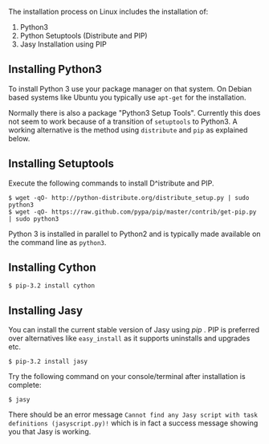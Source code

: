 The installation process on Linux includes the installation of:

1. Python3
2. Python Setuptools (Distribute and PIP)
3. Jasy Installation using PIP

Installing Python3
------------------

To install Python 3 use your package manager on that system. On Debian based systems like Ubuntu you typically use `apt-get` for the installation. 

Normally there is also a package "Python3 Setup Tools". Currently this does not seem to work because of a transition of `setuptools` to Python3. A working alternative is the method using `distribute` and `pip` as explained below.

Installing Setuptools
---------------------

Execute the following commands to install D^istribute and PIP.

    $ wget -qO- http://python-distribute.org/distribute_setup.py | sudo python3
    $ wget -qO- https://raw.github.com/pypa/pip/master/contrib/get-pip.py | sudo python3

Python 3 is installed in parallel to Python2 and is typically made available on the command line as `python3`.

Installing Cython
---------------
    $ pip-3.2 install cython


Installing Jasy
---------------

You can install the current stable version of Jasy using _pip_ . PIP is preferred over alternatives like `easy_install` as it supports uninstalls and upgrades etc. 

    $ pip-3.2 install jasy

Try the following command on your console/terminal after installation is complete:

    $ jasy

There should be an error message `Cannot find any Jasy script with task definitions (jasyscript.py)!` which is in fact a success message showing you that Jasy is working.